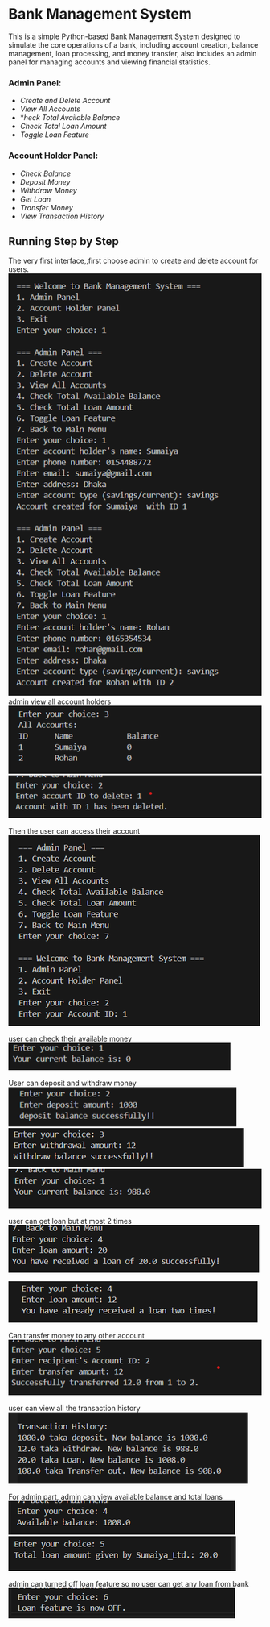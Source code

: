 # Bank Management System

This is a simple Python-based Bank Management System designed to simulate the core operations of a bank, including account creation, balance management, loan processing, and money transfer, also includes an admin panel for managing accounts and viewing financial statistics.

### Admin Panel:
- *Create and Delete Account*
- *View All Accounts*
- **heck Total Available Balance*
- *Check Total Loan Amount*
- *Toggle Loan Feature*
### Account Holder Panel:
- *Check Balance* 
- *Deposit Money*
- *Withdraw Money*
- *Get Loan*
- *Transfer Money*
- *View Transaction History*

## Running Step by Step
The very first interface,,first choose admin to create and delete account for users.
![Step 1](./assets/1.png)
admin view all account holders
![](./assets/2.1.png)
![](./assets/del.png)


Then the user can access their account
![Step 2](./assets/2.2.png)

user can check their available money
![Step 2](./assets/3.1.png)

User can deposit and withdraw money
![Step 2](./assets/3.2.png) 
![Step 1](./assets/4.1.png)
![Step 1](./assets/4.3.png)

user can get loan but at most 2 times 
![Step 1](./assets/4.4.png)

![Step 1](./assets/5.1.png)

Can transfer money to any other account
![Step 1](./assets/trans.png)

user can view all the transaction history
![3.1](./assets/6.1.png)


For admin part, admin can view available balance and total loans
![3.1](./assets/totBal.png)
![3.1](./assets/5.2.png)

admin can turned off loan feature so no user can get any loan from bank
![3.1](./assets/6.2.png)






